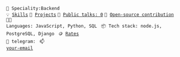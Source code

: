 <code>👷 Speciality:Backend</code><br>
<code>💡 [Skills](SKILLS.md)</code>
<code>🧻 [Projects](PROJECTS.md)</code>
<code>📢 [Public talks: 0](TALKS.md)</code>
<code>👀 [Open-source contribution](CONTRIBUTION.md)</code><br>
<code>🧑‍💻 Languages: JavaScript, Python, SQL </code>
<code>📦 Tech stack: node.js, PostgreSQL, Django </code>
<code>🪙 [Rates](RATES.md)</code><br>
<code>💬 telegram: </code>
<code>📫 [your-email](mailto:your-email)</code>

